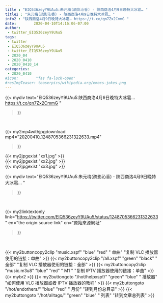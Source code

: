 ```yaml
---
title : "EIQ536zeyY9UAu5:朱元梅(疏影沁香) - 陕西商洛4月9日晚特大冰雹… "
title2 : "朱元梅(疏影沁香) - 陕西商洛4月9日晚特大冰雹… "
info2 : "陕西商洛4月9日晚特大冰雹… https://t.co/qn7Zx2CmmG "
date:        2020-04-10T14:16:06-07:00
author:
 - twitter_EIQ536zeyY9UAu5
tags:
 - twitter
 - EIQ536zeyY9UAu5
 - twitter_EIQ536zeyY9UAu5
 - 2020_04
 - 2020_0410
 - 2020_0410_14
categories:
 - 2020_0410
#icon:        "fas fa-lock-open"
#resImgTeaser: teaserpics/wikipedia.org/emacs-jokes.png
---
```


{{< mydiv text="EIQ536zeyY9UAu5:陕西商洛4月9日晚特大冰雹… https://t.co/qn7Zx2CmmG "
>}}
<br>


{{< my2mp4withjpgdownload mp4="20200410_1248705366231322633.mp4"
>}}

{{< my2jpgexist "xx1.jpg" >}}<br>
{{< my2jpgexist "xx2.jpg" >}}<br>
{{< my2jpgexist "xx3.jpg" >}}<br>



{{< mydiv text="EIQ536zeyY9UAu5:朱元梅(疏影沁香) - 陕西商洛4月9日晚特大冰雹… "
>}}
<br>

{{< my2linktextonly link="https://twitter.com/EIQ536zeyY9UAu5/status/1248705366231322633"
en="the origin source link" cn="原始來源網址"
>}}


<br>

{{< my2buttoncopy2clip "music.xspf"        "blue"   "red"    " 单曲"  "复制 VLC 播放器使用的链接：单曲" >}} {{< my2buttoncopy2clip "/all.xspf"         "green"  "black"  " 全部"  "复制 VLC 播放器使用的链接：全部" >}} {{< my2buttoncopy2clip "music.m3u8"        "blue"   "red"    " M1 "    "复制 IPTV 播放器使用的链接：单曲" >}} {{< mybr2 >}} {{< my2buttongoto      "/hot/helpxspf/"    "green"  "blue"   " 播放器" "如何使用 VLC 播放器或者 IPTV 播放器的教程" >}} {{< my2buttongoto      "/hot/endothers/"   "blue"   "red"    " 月份"   "转到月份总目录" >}} {{< my2buttongoto      "/hot/alltags/"     "green"  "blue"   " 列表"   "转到文章总列表" >}} 
